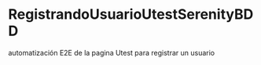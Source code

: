 # RegistrandoUsuarioUtestSerenityBDD
automatización E2E de la pagina Utest para registrar un usuario
